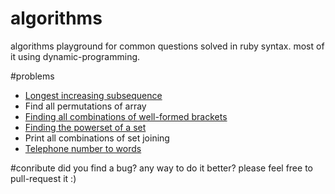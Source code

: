algorithms
==========

algorithms playground for common questions solved in ruby syntax. most of it using dynamic-programming.

#problems

- [Longest increasing subsequence](http://en.wikipedia.org/wiki/Longest_increasing_subsequence)  
- Find all permutations of array  
- [Finding all combinations of well-formed brackets](http://stackoverflow.com/questions/727707/finding-all-combinations-of-well-formed-brackets)  
- [Finding the powerset of a set](http://en.wikipedia.org/wiki/Power_set)
- Print all combinations of set joining
- [Telephone number to words](http://www.mobilefish.com/services/phonenumber_words/phonenumber_words.php)

#conribute
did you find a bug? any way to do it better? please feel free to pull-request it :)